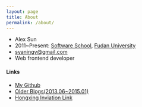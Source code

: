 ```yaml
---
layout: page
title: About
permalink: /about/
---
```


- Alex Sun
- 2011~Present: [Software School](http://www.software.fudan.edu.cn/), [Fudan University](http://www.fudan.edu.cn/)
- syaningv@gmail.com
- Web frontend developer

#### Links

- [My Github](https://github.com/syaning)
- [Older Blogs(2013.06~2015.01)](https://github.com/syaning/older-blogs)
- [Hongxing Inviation Link](http://honx.in/i/VUL-BIkWGkmhxeoS)
